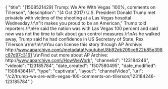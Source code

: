 {
    "title": "[1508521429] Trump: We Are With Vegas '100%, comments on Tillerson",
    "description": "(4 Oct 2017) U.S. President Donald Trump met privately with victims of the shooting at a Las Vegas hospital Wednesday.\r\n\"It makes you proud to be an American,\" Trump told reporters.\r\nHe said the nation was with Las Vegas 100 percent and said now was not the time to talk about gun control measures.\r\nAs he walked away, Trump said he had confidence in US Secretary of State, Rex Tillerson.\r\n\r\n\r\nYou can license this story through AP Archive: http:\/\/www.aparchive.com\/metadata\/youtube\/8b92eb209ce622b85e398c87d97c3161 \r\nFind out more about AP Archive: http:\/\/www.aparchive.com\/HowWeWork",
    "channelid": "123184246",
    "videoid": "123185784",
    "date_created": "1507580495",
    "date_modified": "1508436414",
    "type": "captivate",
    "layout": "channelVideo",
    "url": "\/c2\/trump-we-are-with-vegas-100-comments-on-tillerson\/123184246-123185784"
}
